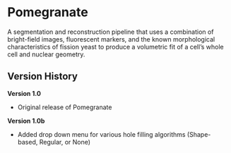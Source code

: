 # Pomegranate 
A segmentation and reconstruction pipeline that uses a combination of bright-field images, fluorescent markers, and the known morphological characteristics of fission yeast to produce a volumetric fit of a cell’s whole cell and nuclear geometry. 

## Version History
**Version 1.0** 
* Original release of Pomegranate

**Version 1.0b**
* Added drop down menu for various hole filling algorithms (Shape-based, Regular, or None)
